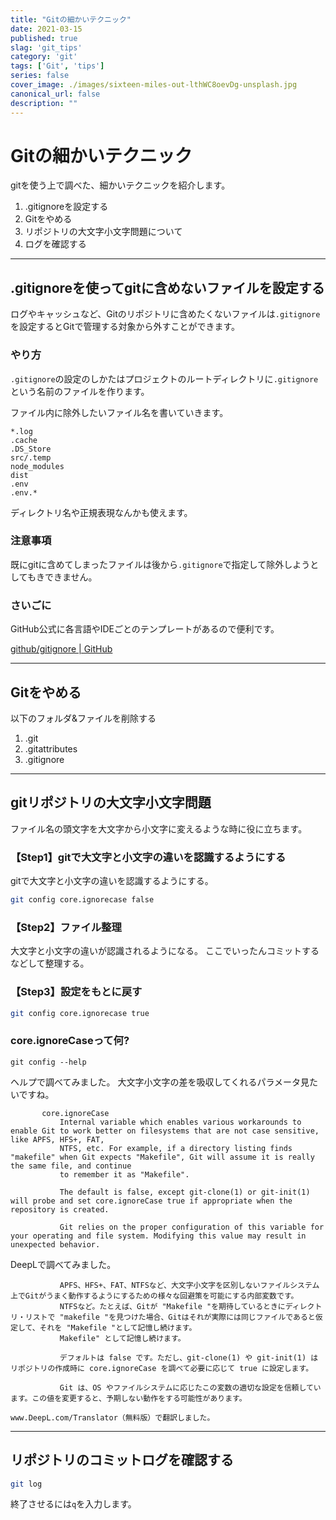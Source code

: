 ```yaml
---
title: "Gitの細かいテクニック"
date: 2021-03-15
published: true
slag: 'git_tips'
category: 'git'
tags: ['Git', 'tips']
series: false
cover_image: ./images/sixteen-miles-out-lthWC8oevDg-unsplash.jpg
canonical_url: false
description: ""
---
```

# Gitの細かいテクニック
gitを使う上で調べた、細かいテクニックを紹介します。

1. .gitignoreを設定する
1. Gitをやめる
1. リポジトリの大文字小文字問題について
1. ログを確認する

---
## .gitignoreを使ってgitに含めないファイルを設定する
ログやキャッシュなど、Gitのリポジトリに含めたくないファイルは`.gitignore`を設定するとGitで管理する対象から外すことができます。

### やり方
`.gitignore`の設定のしかたはプロジェクトのルートディレクトリに`.gitignore`という名前のファイルを作ります。

ファイル内に除外したいファイル名を書いていきます。

```
*.log
.cache
.DS_Store
src/.temp
node_modules
dist
.env
.env.*
```

ディレクトリ名や正規表現なんかも使えます。

### 注意事項
既にgitに含めてしまったファイルは後から`.gitignore`で指定して除外しようとしてもきできません。


### さいごに
GitHub公式に各言語やIDEごとのテンプレートがあるので便利です。

[github/gitignore | GitHub](http://github.com/github/gitignore)


---
## Gitをやめる
以下のフォルダ&ファイルを削除する

1. .git
1. .gitattributes
1. .gitignore

---
## gitリポジトリの大文字小文字問題
ファイル名の頭文字を大文字から小文字に変えるような時に役に立ちます。

### 【Step1】gitで大文字と小文字の違いを認識するようにする
gitで大文字と小文字の違いを認識するようにする。
```bash
git config core.ignorecase false
```

### 【Step2】ファイル整理
大文字と小文字の違いが認識されるようになる。
ここでいったんコミットするなどして整理する。

### 【Step3】設定をもとに戻す

```bash
git config core.ignorecase true
```

### core.ignoreCaseって何?

```
git config --help
```

ヘルプで調べてみました。
大文字小文字の差を吸収してくれるパラメータ見たいですね。

```
       core.ignoreCase
           Internal variable which enables various workarounds to enable Git to work better on filesystems that are not case sensitive, like APFS, HFS+, FAT,
           NTFS, etc. For example, if a directory listing finds "makefile" when Git expects "Makefile", Git will assume it is really the same file, and continue
           to remember it as "Makefile".

           The default is false, except git-clone(1) or git-init(1) will probe and set core.ignoreCase true if appropriate when the repository is created.

           Git relies on the proper configuration of this variable for your operating and file system. Modifying this value may result in unexpected behavior.
```

DeepLで調べてみました。

```
           APFS、HFS+、FAT、NTFSなど、大文字小文字を区別しないファイルシステム上でGitがうまく動作するようにするための様々な回避策を可能にする内部変数です。
           NTFSなど。たとえば、Gitが "Makefile "を期待しているときにディレクトリ・リストで "makefile "を見つけた場合、Gitはそれが実際には同じファイルであると仮定して、それを "Makefile "として記憶し続けます。
           Makefile" として記憶し続けます。

           デフォルトは false です。ただし、git-clone(1) や git-init(1) はリポジトリの作成時に core.ignoreCase を調べて必要に応じて true に設定します。

           Git は、OS やファイルシステムに応じたこの変数の適切な設定を信頼しています。この値を変更すると、予期しない動作をする可能性があります。

www.DeepL.com/Translator（無料版）で翻訳しました。
```
---
## リポジトリのコミットログを確認する

```bash
git log
```

終了させるには`q`を入力します。
